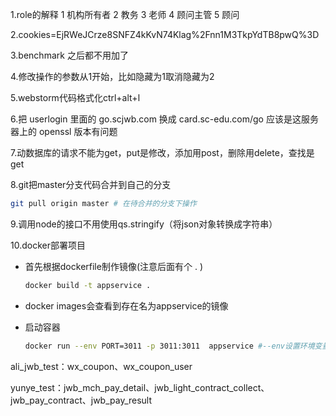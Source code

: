 1.role的解释 1 机构所有者 2 教务 3 老师 4 顾问主管 5 顾问

2.cookies=EjRWeJCrze8SNFZ4kKvN74Klag%2Fnn1M3TkpYdTB8pwQ%3D

3.benchmark 之后都不用加了

4.修改操作的参数从1开始，比如隐藏为1取消隐藏为2

5.webstorm代码格式化ctrl+alt+l

6.把 userlogin 里面的 go.scjwb.com 换成 card.sc-edu.com/go
应该是这服务器上的 openssl 版本有问题

7.动数据库的请求不能为get，put是修改，添加用post，删除用delete，查找是get

8.git把master分支代码合并到自己的分支

```bash
git pull origin master # 在待合并的分支下操作
```

9.调用node的接口不用使用qs.stringify（将json对象转换成字符串）

10.docker部署项目

- 首先根据dockerfile制作镜像(注意后面有个 . )

  ```bash
  docker build -t appservice .
  ```

- docker images会查看到存在名为appservice的镜像

- 启动容器

  ```bash
  docker run --env PORT=3011 -p 3011:3011  appservice #--env设置环境变量 -p指定端口映射
  ```

  
  
  
  
  

ali_jwb_test：wx_coupon、wx_coupon_user

yunye_test：jwb_mch_pay_detail、jwb_light_contract_collect、jwb_pay_contract、jwb_pay_result
